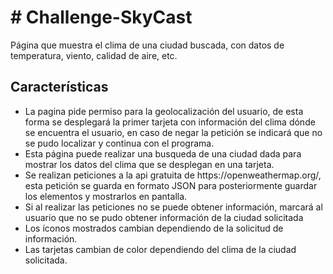<h1># Challenge-SkyCast</h1>

<p>Página que muestra el clima de una ciudad buscada, con datos de temperatura, viento, calidad de aire, etc.</p>

<h2>Características</h2>

<ul>
  <li>La pagina pide permiso para la geolocalización del usuario, de esta forma se desplegará la primer tarjeta con información del clima dónde se encuentra el usuario, en caso de negar la petición se indicará que no se pudo localizar y continua con el programa.</li>
  <li>Esta página puede realizar una busqueda de una ciudad dada para mostrar los datos del clima que se desplegan en una tarjeta.</li>
  <li>Se realizan peticiones a la api gratuita de <a>https://openweathermap.org/</a>, esta petición se guarda en formato JSON para posteriormente guardar los elementos y mostrarlos en pantalla.</li>
  <li>Si al realizar las peticiones no se puede obtener información, marcará al usuario que no se pudo obtener información de la ciudad solicitada </li>
  <li>Los íconos mostrados cambian dependiendo de la solicitud de información.</li>
  <li>Las tarjetas cambian de color dependiendo del clima de la ciudad solicitada.</li>
</ul>
